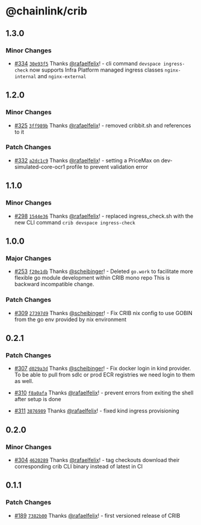 # @chainlink/crib

## 1.3.0

### Minor Changes

- [#334](https://github.com/smartcontractkit/crib/pull/334) [`30e93f5`](https://github.com/smartcontractkit/crib/commit/30e93f57349176caad7ee52eb35aadb4a90feec6) Thanks [@rafaelfelix](https://github.com/rafaelfelix)! - cli command `devspace ingress-check` now supports Infra Platform managed ingress classes `nginx-internal` and `nginx-external`

## 1.2.0

### Minor Changes

- [#325](https://github.com/smartcontractkit/crib/pull/325) [`3ff989b`](https://github.com/smartcontractkit/crib/commit/3ff989b79a94fc97fbaccf4b9b163a79ae6b5ad3) Thanks [@rafaelfelix](https://github.com/rafaelfelix)! - removed cribbit.sh and references to it

### Patch Changes

- [#332](https://github.com/smartcontractkit/crib/pull/332) [`a2dc1c9`](https://github.com/smartcontractkit/crib/commit/a2dc1c906e424a1eec87490a909764d42843a593) Thanks [@rafaelfelix](https://github.com/rafaelfelix)! - setting a PriceMax on dev-simulated-core-ocr1 profile to prevent validation error

## 1.1.0

### Minor Changes

- [#298](https://github.com/smartcontractkit/crib/pull/298) [`1544e36`](https://github.com/smartcontractkit/crib/commit/1544e360c3309fcfddbbe33c574bcce7cd198e09) Thanks [@rafaelfelix](https://github.com/rafaelfelix)! - replaced ingress_check.sh with the new CLI command `crib devspace ingress-check`

## 1.0.0

### Major Changes

- [#253](https://github.com/smartcontractkit/crib/pull/253) [`f20e1db`](https://github.com/smartcontractkit/crib/commit/f20e1db369005617d92c583b61a49843e9a3b337) Thanks [@scheibinger](https://github.com/scheibinger)! - Deleted `go.work` to facilitate more flexible go module development within CRIB mono repo
  This is backward incompatible change.

### Patch Changes

- [#309](https://github.com/smartcontractkit/crib/pull/309) [`27397d9`](https://github.com/smartcontractkit/crib/commit/27397d99996399bdb3a7f4d28aba0f83ecdb6bd5) Thanks [@scheibinger](https://github.com/scheibinger)! - Fix CRIB nix config to use GOBIN from the go env provided by nix environment

## 0.2.1

### Patch Changes

- [#307](https://github.com/smartcontractkit/crib/pull/307) [`d029a3d`](https://github.com/smartcontractkit/crib/commit/d029a3d5e7deba507a13548bac14d76cb0ec1559) Thanks [@scheibinger](https://github.com/scheibinger)! - Fix docker login in kind provider. To be able to pull from sdlc or prod ECR registries we need login to them as well.

- [#310](https://github.com/smartcontractkit/crib/pull/310) [`f8a0afa`](https://github.com/smartcontractkit/crib/commit/f8a0afa2a2818295e81014cde1a8f67e89cae8f7) Thanks [@rafaelfelix](https://github.com/rafaelfelix)! - prevent errors from exiting the shell after setup is done

- [#311](https://github.com/smartcontractkit/crib/pull/311) [`3876989`](https://github.com/smartcontractkit/crib/commit/387698999ec43a0c82c349f2f5e7636c812c6b32) Thanks [@rafaelfelix](https://github.com/rafaelfelix)! - fixed kind ingress provisioning

## 0.2.0

### Minor Changes

- [#304](https://github.com/smartcontractkit/crib/pull/304) [`4620289`](https://github.com/smartcontractkit/crib/commit/46202896b97636c0ceed4ed3aeca5baf088d0e9a) Thanks [@rafaelfelix](https://github.com/rafaelfelix)! - tag checkouts download their corresponding crib CLI binary instead of latest in CI

## 0.1.1

### Patch Changes

- [#189](https://github.com/smartcontractkit/crib/pull/189) [`7382b00`](https://github.com/smartcontractkit/crib/commit/7382b00de78f4832a4fdf80d6eeade9db1bef160) Thanks [@rafaelfelix](https://github.com/rafaelfelix)! - first versioned release of CRIB
